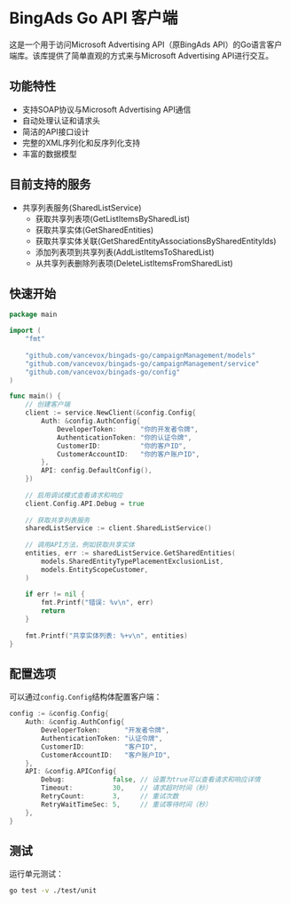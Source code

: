 # BingAds Go API 客户端

这是一个用于访问Microsoft Advertising API（原BingAds API）的Go语言客户端库。该库提供了简单直观的方式来与Microsoft Advertising API进行交互。

## 功能特性

- 支持SOAP协议与Microsoft Advertising API通信
- 自动处理认证和请求头
- 简洁的API接口设计
- 完整的XML序列化和反序列化支持
- 丰富的数据模型

## 目前支持的服务

- 共享列表服务(SharedListService)
  - 获取共享列表项(GetListItemsBySharedList)
  - 获取共享实体(GetSharedEntities)
  - 获取共享实体关联(GetSharedEntityAssociationsBySharedEntityIds)
  - 添加列表项到共享列表(AddListItemsToSharedList)
  - 从共享列表删除列表项(DeleteListItemsFromSharedList)

## 快速开始

```go
package main

import (
    "fmt"
    
    "github.com/vancevox/bingads-go/campaignManagement/models"
    "github.com/vancevox/bingads-go/campaignManagement/service"
    "github.com/vancevox/bingads-go/config"
)

func main() {
    // 创建客户端
    client := service.NewClient(&config.Config{
        Auth: &config.AuthConfig{
            DeveloperToken:      "你的开发者令牌",
            AuthenticationToken: "你的认证令牌",
            CustomerID:          "你的客户ID",
            CustomerAccountID:   "你的客户账户ID",
        },
        API: config.DefaultConfig(),
    })
    
    // 启用调试模式查看请求和响应
    client.Config.API.Debug = true
    
    // 获取共享列表服务
    sharedListService := client.SharedListService()
    
    // 调用API方法，例如获取共享实体
    entities, err := sharedListService.GetSharedEntities(
        models.SharedEntityTypePlacementExclusionList, 
        models.EntityScopeCustomer,
    )
    
    if err != nil {
        fmt.Printf("错误: %v\n", err)
        return
    }
    
    fmt.Printf("共享实体列表: %+v\n", entities)
}
```

## 配置选项

可以通过`config.Config`结构体配置客户端：

```go
config := &config.Config{
    Auth: &config.AuthConfig{
        DeveloperToken:      "开发者令牌",
        AuthenticationToken: "认证令牌",
        CustomerID:          "客户ID",
        CustomerAccountID:   "客户账户ID",
    },
    API: &config.APIConfig{
        Debug:            false, // 设置为true可以查看请求和响应详情
        Timeout:          30,    // 请求超时时间（秒）
        RetryCount:       3,     // 重试次数
        RetryWaitTimeSec: 5,     // 重试等待时间（秒）
    },
}
```

## 测试

运行单元测试：

```bash
go test -v ./test/unit
```
